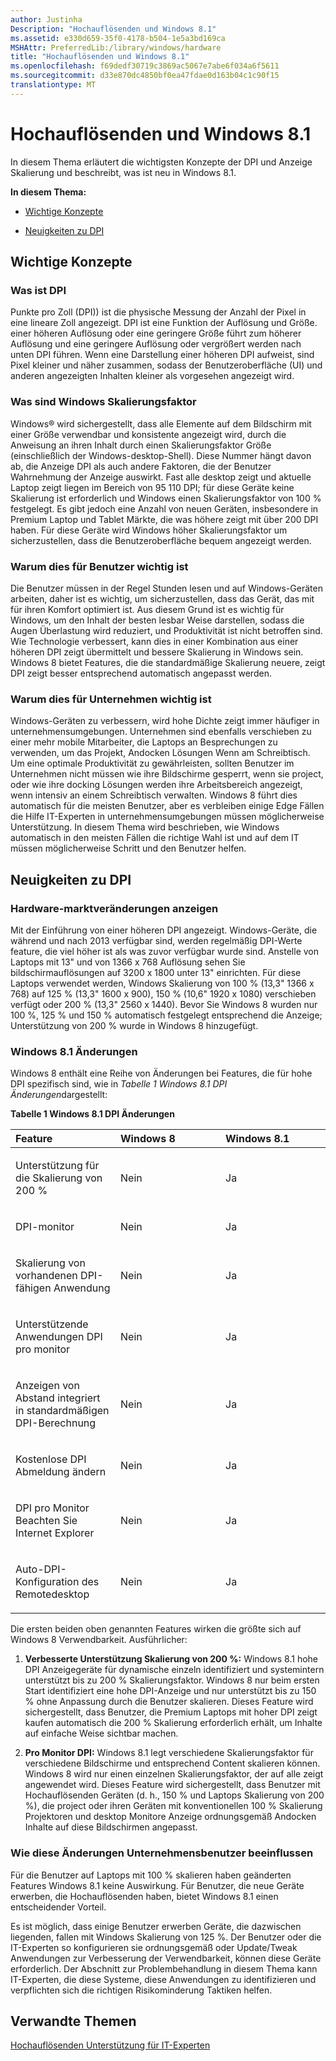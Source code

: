```yaml
---
author: Justinha
Description: "Hochauflösenden und Windows 8.1"
ms.assetid: e330d659-35f0-4178-b504-1e5a3bd169ca
MSHAttr: PreferredLib:/library/windows/hardware
title: "Hochauflösenden und Windows 8.1"
ms.openlocfilehash: f69dedf30719c3869ac5067e7abe6f034a6f5611
ms.sourcegitcommit: d33e870dc4850bf0ea47fdae0d163b04c1c90f15
translationtype: MT
---
```

# <a name="high-dpi-and-windows-81"></a>Hochauflösenden und Windows 8.1


In diesem Thema erläutert die wichtigsten Konzepte der DPI und Anzeige Skalierung und beschreibt, was ist neu in Windows 8.1.

**In diesem Thema:**

-   [Wichtige Konzepte](#key)

-   [Neuigkeiten zu DPI](#newdpi)

## <a name="span-idkeyspanspan-idkeyspankey-concepts"></a><span id="key"></span><span id="KEY"></span>Wichtige Konzepte


### <a name="span-idwhatisdpispanspan-idwhatisdpispanspan-idwhatisdpispanwhat-is-dpi"></a><span id="What_is_DPI"></span><span id="what_is_dpi"></span><span id="WHAT_IS_DPI"></span>Was ist DPI

Punkte pro Zoll (DPI)) ist die physische Messung der Anzahl der Pixel in eine lineare Zoll angezeigt. DPI ist eine Funktion der Auflösung und Größe. einer höheren Auflösung oder eine geringere Größe führt zum höherer Auflösung und eine geringere Auflösung oder vergrößert werden nach unten DPI führen. Wenn eine Darstellung einer höheren DPI aufweist, sind Pixel kleiner und näher zusammen, sodass der Benutzeroberfläche (UI) und anderen angezeigten Inhalten kleiner als vorgesehen angezeigt wird.

### <a name="span-idscalespanspan-idscalespanwhat-are-windows-scale-factors"></a><span id="scale"></span><span id="SCALE"></span>Was sind Windows Skalierungsfaktor

Windows® wird sichergestellt, dass alle Elemente auf dem Bildschirm mit einer Größe verwendbar und konsistente angezeigt wird, durch die Anweisung an ihren Inhalt durch einen Skalierungsfaktor Größe (einschließlich der Windows-desktop-Shell). Diese Nummer hängt davon ab, die Anzeige DPI als auch andere Faktoren, die der Benutzer Wahrnehmung der Anzeige auswirkt. Fast alle desktop zeigt und aktuelle Laptop zeigt liegen im Bereich von 95 110 DPI; für diese Geräte keine Skalierung ist erforderlich und Windows einen Skalierungsfaktor von 100 % festgelegt. Es gibt jedoch eine Anzahl von neuen Geräten, insbesondere in Premium Laptop und Tablet Märkte, die was höhere zeigt mit über 200 DPI haben. Für diese Geräte wird Windows höher Skalierungsfaktor um sicherzustellen, dass die Benutzeroberfläche bequem angezeigt werden.

### <a name="span-idusersspanspan-idusersspanwhy-this-matters-to-users"></a><span id="users"></span><span id="USERS"></span>Warum dies für Benutzer wichtig ist

Die Benutzer müssen in der Regel Stunden lesen und auf Windows-Geräten arbeiten, daher ist es wichtig, um sicherzustellen, dass das Gerät, das mit für ihren Komfort optimiert ist. Aus diesem Grund ist es wichtig für Windows, um den Inhalt der besten lesbar Weise darstellen, sodass die Augen Überlastung wird reduziert, und Produktivität ist nicht betroffen sind. Wie Technologie verbessert, kann dies in einer Kombination aus einer höheren DPI zeigt übermittelt und bessere Skalierung in Windows sein. Windows 8 bietet Features, die die standardmäßige Skalierung neuere, zeigt DPI zeigt besser entsprechend automatisch angepasst werden.

### <a name="span-identerprisesspanspan-identerprisesspanwhy-this-matters-to-enterprises"></a><span id="enterprises"></span><span id="ENTERPRISES"></span>Warum dies für Unternehmen wichtig ist

Windows-Geräten zu verbessern, wird hohe Dichte zeigt immer häufiger in unternehmensumgebungen. Unternehmen sind ebenfalls verschieben zu einer mehr mobile Mitarbeiter, die Laptops an Besprechungen zu verwenden, um das Projekt, Andocken Lösungen Wenn am Schreibtisch. Um eine optimale Produktivität zu gewährleisten, sollten Benutzer im Unternehmen nicht müssen wie ihre Bildschirme gesperrt, wenn sie project, oder wie ihre docking Lösungen werden ihre Arbeitsbereich angezeigt, wenn intensiv an einem Schreibtisch verwalten. Windows 8 führt dies automatisch für die meisten Benutzer, aber es verbleiben einige Edge Fällen die Hilfe IT-Experten in unternehmensumgebungen müssen möglicherweise Unterstützung. In diesem Thema wird beschrieben, wie Windows automatisch in den meisten Fällen die richtige Wahl ist und auf dem IT müssen möglicherweise Schritt und den Benutzer helfen.

## <a name="span-idnewdpispanspan-idnewdpispanwhats-new-about-dpi"></a><span id="newdpi"></span><span id="NEWDPI"></span>Neuigkeiten zu DPI


### <a name="span-iddisplayhardwaremarketchangesspanspan-iddisplayhardwaremarketchangesspanspan-iddisplayhardwaremarketchangesspandisplay-hardware-market-changes"></a><span id="Display_hardware_market_changes"></span><span id="display_hardware_market_changes"></span><span id="DISPLAY_HARDWARE_MARKET_CHANGES"></span>Hardware-marktveränderungen anzeigen

Mit der Einführung von einer höheren DPI angezeigt. Windows-Geräte, die während und nach 2013 verfügbar sind, werden regelmäßig DPI-Werte feature, die viel höher ist als was zuvor verfügbar wurde sind. Anstelle von Laptops mit 13" und von 1366 x 768 Auflösung sehen Sie bildschirmauflösungen auf 3200 x 1800 unter 13" einrichten. Für diese Laptops verwendet werden, Windows Skalierung von 100 % (13,3" 1366 x 768) auf 125 % (13,3" 1600 x 900), 150 % (10,6" 1920 x 1080) verschieben verfügt oder 200 % (13,3" 2560 x 1440). Bevor Sie Windows 8 wurden nur 100 %, 125 % und 150 % automatisch festgelegt entsprechend die Anzeige; Unterstützung von 200 % wurde in Windows 8 hinzugefügt.

### <a name="span-idwindows81changesspanspan-idwindows81changesspanspan-idwindows81changesspanwindows-81-changes"></a><span id="Windows_8.1_changes"></span><span id="windows_8.1_changes"></span><span id="WINDOWS_8.1_CHANGES"></span>Windows 8.1 Änderungen

Windows 8 enthält eine Reihe von Änderungen bei Features, die für hohe DPI spezifisch sind, wie in *Tabelle 1 Windows 8.1 DPI Änderungen*dargestellt:

**Tabelle 1 Windows 8.1 DPI Änderungen**

<table>
<colgroup>
<col width="33%" />
<col width="33%" />
<col width="33%" />
</colgroup>
<thead>
<tr class="header">
<th align="left">Feature</th>
<th align="left">Windows 8</th>
<th align="left">Windows 8.1</th>
</tr>
</thead>
<tbody>
<tr class="odd">
<td align="left"><p>Unterstützung für die Skalierung von 200 %</p></td>
<td align="left"><p>Nein</p></td>
<td align="left"><p>Ja</p></td>
</tr>
<tr class="even">
<td align="left"><p>DPI-monitor</p></td>
<td align="left"><p>Nein</p></td>
<td align="left"><p>Ja</p></td>
</tr>
<tr class="odd">
<td align="left"><p>Skalierung von vorhandenen DPI-fähigen Anwendung</p></td>
<td align="left"><p>Nein</p></td>
<td align="left"><p>Ja</p></td>
</tr>
<tr class="even">
<td align="left"><p>Unterstützende Anwendungen DPI pro monitor</p></td>
<td align="left"><p>Nein</p></td>
<td align="left"><p>Ja</p></td>
</tr>
<tr class="odd">
<td align="left"><p>Anzeigen von Abstand integriert in standardmäßigen DPI-Berechnung</p></td>
<td align="left"><p>Nein</p></td>
<td align="left"><p>Ja</p></td>
</tr>
<tr class="even">
<td align="left"><p>Kostenlose DPI Abmeldung ändern</p></td>
<td align="left"><p>Nein</p></td>
<td align="left"><p>Ja</p></td>
</tr>
<tr class="odd">
<td align="left"><p>DPI pro Monitor Beachten Sie Internet Explorer</p></td>
<td align="left"><p>Nein</p></td>
<td align="left"><p>Ja</p></td>
</tr>
<tr class="even">
<td align="left"><p>Auto-DPI-Konfiguration des Remotedesktop</p></td>
<td align="left"><p>Nein</p></td>
<td align="left"><p>Ja</p></td>
</tr>
</tbody>
</table>

 

Die ersten beiden oben genannten Features wirken die größte sich auf Windows 8 Verwendbarkeit. Ausführlicher:

1.  **Verbesserte Unterstützung Skalierung von 200 %:** Windows 8.1 hohe DPI Anzeigegeräte für dynamische einzeln identifiziert und systemintern unterstützt bis zu 200 % Skalierungsfaktor. Windows 8 nur beim ersten Start identifiziert eine hohe DPI-Anzeige und nur unterstützt bis zu 150 % ohne Anpassung durch die Benutzer skalieren. Dieses Feature wird sichergestellt, dass Benutzer, die Premium Laptops mit hoher DPI zeigt kaufen automatisch die 200 % Skalierung erforderlich erhält, um Inhalte auf einfache Weise sichtbar machen.

2.  **Pro Monitor DPI:** Windows 8.1 legt verschiedene Skalierungsfaktor für verschiedene Bildschirme und entsprechend Content skalieren können. Windows 8 wird nur einen einzelnen Skalierungsfaktor, der auf alle zeigt angewendet wird. Dieses Feature wird sichergestellt, dass Benutzer mit Hochauflösenden Geräten (d. h., 150 % und Laptops Skalierung von 200 %), die project oder ihren Geräten mit konventionellen 100 % Skalierung Projektoren und desktop Monitore Anzeige ordnungsgemäß Andocken Inhalte auf diese Bildschirmen angepasst.

### <a name="span-idhowthesechangesimpactenterpriseusersspanspan-idhowthesechangesimpactenterpriseusersspanspan-idhowthesechangesimpactenterpriseusersspanhow-these-changes-impact-enterprise-users"></a><span id="How_these_changes_impact_enterprise_users"></span><span id="how_these_changes_impact_enterprise_users"></span><span id="HOW_THESE_CHANGES_IMPACT_ENTERPRISE_USERS"></span>Wie diese Änderungen Unternehmensbenutzer beeinflussen

Für die Benutzer auf Laptops mit 100 % skalieren haben geänderten Features Windows 8.1 keine Auswirkung. Für Benutzer, die neue Geräte erwerben, die Hochauflösenden haben, bietet Windows 8.1 einen entscheidender Vorteil.

Es ist möglich, dass einige Benutzer erwerben Geräte, die dazwischen liegenden, fallen mit Windows Skalierung von 125 %. Der Benutzer oder die IT-Experten so konfigurieren sie ordnungsgemäß oder Update/Tweak Anwendungen zur Verbesserung der Verwendbarkeit, können diese Geräte erforderlich. Der Abschnitt zur Problembehandlung in diesem Thema kann IT-Experten, die diese Systeme, diese Anwendungen zu identifizieren und verpflichten sich die richtigen Risikominderung Taktiken helfen.

## <a name="span-idrelatedtopicsspanrelated-topics"></a><span id="related_topics"></span>Verwandte Themen


[Hochauflösenden Unterstützung für IT-Experten](high-dpi-support-for-it-professionals.md)

 

 






